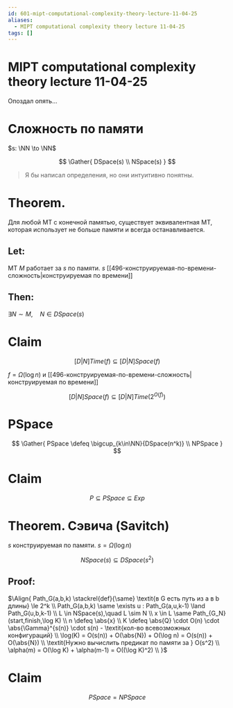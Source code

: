 ```yaml
---
id: 601-mipt-computational-complexity-theory-lecture-11-04-25
aliases:
  - MIPT computational complexity theory lecture 11-04-25
tags: []
---
```


# MIPT computational complexity theory lecture 11-04-25

Опоздал опять...

# Сложность по памяти

$s: \NN \to \NN$

$$
\Gather{
DSpace(s) \\
NSpace(s)
}
$$

> Я бы написал определения, но они интуитивно понятны.

# Theorem.

Для любой МТ с конечной памятью, существует эквивалентная МТ, которая использует не больше памяти и всегда останавливается.

## Let:

МТ $M$ работает за $s$ по памяти.
$s$ [[496-конструируемая-по-времени-сложность|конструируемая по времени]]

## Then:

$\exists N \sim M,\quad N \in DSpace(s)$

# Claim

$$
[D|N]Time(f) \subseteq [D|N]Space(f)
$$

$f = \Omega(\log n)$ и [[496-конструируемая-по-времени-сложность|конструируемая по времени]]

$$
[D|N]Space(f) \subseteq [D|N]Time(2^{O(f)})
$$

# PSpace

$$
\Gather{
PSpace \defeq \bigcup_{k\in\NN}{DSpace(n^k)} \\
NPSpace
}
$$

# Claim

$$
P \subseteq PSpace \subseteq Exp
$$

# Theorem. Сэвича (Savitch)

$s$ конструируемая по памяти.
$s = \Omega(\log n)$

$$
NSpace(s) \subseteq DSpace(s^2)
$$

## Proof:

$\Align{
Path_G(a,b,k) \stackrel{def}{\same} \textit{в G есть путь из a в b длины} \le 2^k \\
Path_G(a,b,k) \same \exists u : Path_G(a,u,k-1) \land Path_G(u,b,k-1) \\
L \in NSpace(s),\quad L \sim N \\
x \in L \same Path_{G_N}(start,finish,\log K) \\
n \defeq \abs{x} \\
K \defeq \abs{Q} \cdot O(n) \cdot \abs{\Gamma}^{s(n)} \cdot s(n) - \textit{кол-во всевозможных конфигураций} \\
\log(K) = O(s(n)) + O(\abs{N}) + O(\log n) = O(s(n)) + O(\abs{N}) \\
\textit{Нужно вычислить предикат по памяти за } O(s^2) \\
\alpha(m) = O(\log K) + \alpha(m-1) = O((\log K)^2) \\
}$

# Claim

$$
PSpace = NPSpace
$$


